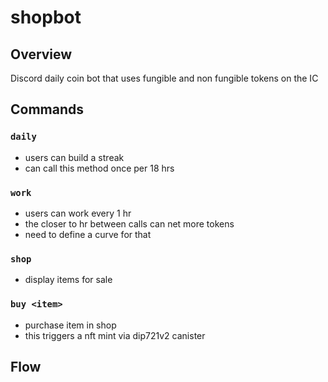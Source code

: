 # shopbot

## Overview

Discord daily coin bot that uses fungible and non fungible tokens on the IC

## Commands

### `daily`

- users can build a streak
- can call this method once per 18 hrs

### `work`

- users can work every 1 hr
- the closer to hr between calls can net more tokens
- need to define a curve for that

### `shop`

- display items for sale

### `buy <item>`

- purchase item in shop
- this triggers a nft mint via dip721v2 canister

## Flow

